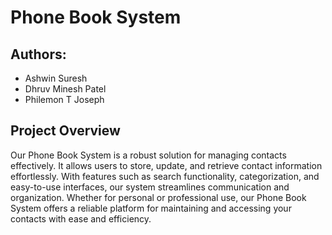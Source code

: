 # Phone Book System

## Authors:
  * Ashwin Suresh
  * Dhruv Minesh Patel
  * Philemon T Joseph

## Project Overview
Our Phone Book System is a robust solution for managing contacts effectively. It allows users to store, update, and retrieve contact information effortlessly. With features such as search functionality, categorization, and easy-to-use interfaces, our system streamlines communication and organization. Whether for personal or professional use, our Phone Book System offers a reliable platform for maintaining and accessing your contacts with ease and efficiency.
